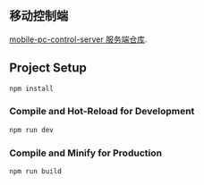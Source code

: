 ## 移动控制端
[ mobile-pc-control-server 服务端仓库](https://github.com/smilexizheng/mobile-pc-control-server).


## Project Setup

```sh
npm install
```

### Compile and Hot-Reload for Development

```sh
npm run dev
```

### Compile and Minify for Production

```sh
npm run build
```
